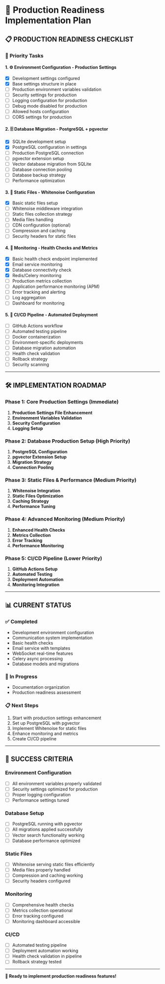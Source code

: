 # 🚀 Production Readiness Implementation Plan

## 📋 **PRODUCTION READINESS CHECKLIST**

### 🎯 **Priority Tasks**

#### 1. ⚙️ **Environment Configuration - Production Settings**
- [x] Development settings configured
- [x] Base settings structure in place
- [ ] Production environment variables validation
- [ ] Security settings for production
- [ ] Logging configuration for production
- [ ] Debug mode disabled for production
- [ ] Allowed hosts configuration
- [ ] CORS settings for production

#### 2. 🗄️ **Database Migration - PostgreSQL + pgvector**
- [x] SQLite development setup
- [x] PostgreSQL configuration in settings
- [ ] Production PostgreSQL connection
- [ ] pgvector extension setup
- [ ] Vector database migration from SQLite
- [ ] Database connection pooling
- [ ] Database backup strategy
- [ ] Performance optimization

#### 3. 📁 **Static Files - Whitenoise Configuration**
- [x] Basic static files setup
- [ ] Whitenoise middleware integration
- [ ] Static files collection strategy
- [ ] Media files handling
- [ ] CDN configuration (optional)
- [ ] Compression and caching
- [ ] Security headers for static files

#### 4. 🏥 **Monitoring - Health Checks and Metrics**
- [x] Basic health check endpoint implemented
- [x] Email service monitoring
- [x] Database connectivity check
- [x] Redis/Celery monitoring
- [ ] Production metrics collection
- [ ] Application performance monitoring (APM)
- [ ] Error tracking and alerting
- [ ] Log aggregation
- [ ] Dashboard for monitoring

#### 5. 🔄 **CI/CD Pipeline - Automated Deployment**
- [ ] GitHub Actions workflow
- [ ] Automated testing pipeline
- [ ] Docker containerization
- [ ] Environment-specific deployments
- [ ] Database migration automation
- [ ] Health check validation
- [ ] Rollback strategy
- [ ] Security scanning

---

## 🛠️ **IMPLEMENTATION ROADMAP**

### **Phase 1: Core Production Settings** (Immediate)
1. **Production Settings File Enhancement**
2. **Environment Variables Validation**
3. **Security Configuration**
4. **Logging Setup**

### **Phase 2: Database Production Setup** (High Priority)
1. **PostgreSQL Configuration**
2. **pgvector Extension Setup**
3. **Migration Strategy**
4. **Connection Pooling**

### **Phase 3: Static Files & Performance** (Medium Priority)
1. **Whitenoise Integration**
2. **Static Files Optimization**
3. **Caching Strategy**
4. **Performance Tuning**

### **Phase 4: Advanced Monitoring** (Medium Priority)
1. **Enhanced Health Checks**
2. **Metrics Collection**
3. **Error Tracking**
4. **Performance Monitoring**

### **Phase 5: CI/CD Pipeline** (Lower Priority)
1. **GitHub Actions Setup**
2. **Automated Testing**
3. **Deployment Automation**
4. **Monitoring Integration**

---

## 📊 **CURRENT STATUS**

### ✅ **Completed**
- Development environment configuration
- Communication system implementation
- Basic health checks
- Email service with templates
- WebSocket real-time features
- Celery async processing
- Database models and migrations

### 🔄 **In Progress**
- Documentation organization
- Production readiness assessment

### 📋 **Next Steps**
1. Start with production settings enhancement
2. Set up PostgreSQL with pgvector
3. Implement Whitenoise for static files
4. Enhance monitoring and metrics
5. Create CI/CD pipeline

---

## 🎯 **SUCCESS CRITERIA**

### **Environment Configuration**
- [ ] All environment variables properly validated
- [ ] Security settings optimized for production
- [ ] Proper logging configuration
- [ ] Performance settings tuned

### **Database Setup**
- [ ] PostgreSQL running with pgvector
- [ ] All migrations applied successfully
- [ ] Vector search functionality working
- [ ] Database performance optimized

### **Static Files**
- [ ] Whitenoise serving static files efficiently
- [ ] Media files properly handled
- [ ] Compression and caching working
- [ ] Security headers configured

### **Monitoring**
- [ ] Comprehensive health checks
- [ ] Metrics collection operational
- [ ] Error tracking configured
- [ ] Monitoring dashboard accessible

### **CI/CD**
- [ ] Automated testing pipeline
- [ ] Deployment automation working
- [ ] Health check validation in pipeline
- [ ] Rollback strategy tested

---

**🚀 Ready to implement production readiness features!**
